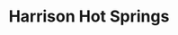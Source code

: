 ---
title: Harrison Hot Springs
url: /harrison-hot-springs/
latitude: 49.302
longitude: -121.786
---
